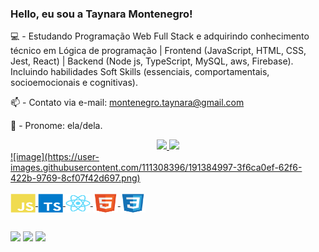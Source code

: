 ### Hello, eu sou a Taynara Montenegro!

💻 - Estudando Programação Web Full Stack e adquirindo conhecimento técnico em Lógica de programação | Frontend (JavaScript, HTML, CSS, Jest, React) | Backend (Node js, TypeScript, MySQL, aws, Firebase). Incluindo habilidades Soft Skills (essenciais, comportamentais, socioemocionais e cognitivas).

📫 - Contato via e-mail: montenegro.taynara@gmail.com

👩 - Pronome: ela/dela.


<div align="center">
  <a href="https://github.com/montenegrotay">
  <img height="180em" src="https://github-readme-stats.vercel.app/api?username=montenegrotay&show_icons=true&theme=dracula&include_all_commits=true&count_private=true"/>
  <img height="180em" src="https://github-readme-stats.vercel.app/api/top-langs/?username=montenegrotay&layout=compact&langs_count=7&theme=dracula"/>
</div>
![image](https://user-images.githubusercontent.com/111308396/191384997-3f6ca0ef-62f6-422b-9769-8cf07f42d697.png)


<div style="display: inline_block"><br>
  <img align="center" alt="Tay-Js" height="30" width="40" 
src="https://raw.githubusercontent.com/devicons/devicon/master/icons/javascript/javascript-plain.svg">
  <img align="center" alt="Tay-Ts" height="30" width="40" src="https://raw.githubusercontent.com/devicons/devicon/master/icons/typescript/typescript-plain.svg">
  <img align="center" alt="Tay-React" height="30" width="40" src="https://raw.githubusercontent.com/devicons/devicon/master/icons/react/react-original.svg">
  <img align="center" alt="Tay-HTML" height="30" width="40" src="https://raw.githubusercontent.com/devicons/devicon/master/icons/html5/html5-original.svg">
  <img align="center" alt="Tay-CSS" height="30" width="40" src="https://raw.githubusercontent.com/devicons/devicon/master/icons/css3/css3-original.svg">
</div>
  
  ##
 
<div> 
  <a href="https://www.instagram.com/eu.universodatay/" target="_blank"><img src="https://img.shields.io/badge/-Instagram-%23E4405F?style=for-the-badge&logo=instagram&logoColor=white" target="_blank"></a>
  <a href="https://www.linkedin.com/in/taynaramontenegro/" target="_blank"><img src="https://img.shields.io/badge/-LinkedIn-%230077B5?style=for-the-badge&logo=linkedin&logoColor=white" target="_blank"></a> 
    <a href = "mailto:montenegro.taynara@gmail.com"><img src="https://img.shields.io/badge/-Gmail-%23333?style=for-the-badge&logo=gmail&logoColor=white" target="_blank"></a>
</div>
